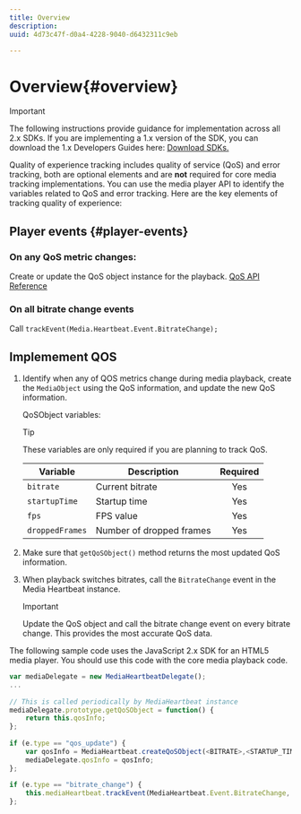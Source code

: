 ```yaml
---
title: Overview
description: 
uuid: 4d73c47f-d0a4-4228-9040-d6432311c9eb

---
```


# Overview{#overview}

>[!IMPORTANT]
>
>The following instructions provide guidance for implementation across all 2.x SDKs. If you are implementing a 1.x version of the SDK, you can download the 1.x Developers Guides here: [Download SDKs.](/help/sdk-implement/download-sdks.md)

Quality of experience tracking includes quality of service (QoS) and error tracking, both are optional elements and are **not** required for core media tracking implementations. You can use the media player API to identify the variables related to QoS and error tracking. Here are the key elements of tracking quality of experience:

## Player events {#player-events}

### On any QoS metric changes:

Create or update the QoS object instance for the playback. [QoS API Reference](https://adobe-marketing-cloud.github.io/media-sdks/reference/javascript/MediaHeartbeat.html#.createQoSObject)

### On all bitrate change events

Call `trackEvent(Media.Heartbeat.Event.BitrateChange);`

## Implemement QOS

1. Identify when any of QOS metrics change during media playback, create the `MediaObject` using the QoS information, and update the new QoS information.

    QoSObject variables:
 
    >[!TIP]
    >
    >These variables are only required if you are planning to track QoS.
 
    | Variable | Description | Required |
    | --- | --- | :---: |
    | `bitrate` | Current bitrate | Yes |
    | `startupTime` | Startup time | Yes |
    | `fps` | FPS value | Yes |
    | `droppedFrames` | Number of dropped frames | Yes |

1. Make sure that `getQoSObject()` method returns the most updated QoS information. 
1. When playback switches bitrates, call the `BitrateChange` event in the Media Heartbeat instance.

   >[!IMPORTANT]
   >
   >Update the QoS object and call the bitrate change event on every bitrate change. This provides the most accurate QoS data.

The following sample code uses the JavaScript 2.x SDK for an HTML5 media player. You should use this code with the core media playback code. 

```js
var mediaDelegate = new MediaHeartbeatDelegate(); 
...  
 
// This is called periodically by MediaHeartbeat instance 
mediaDelegate.prototype.getQoSObject = function() { 
    return this.qosInfo; 
}; 
 
if (e.type == "qos_update") { 
    var qosInfo = MediaHeartbeat.createQoSObject(<BITRATE>,<STARTUP_TIME>,<FPS>,<DROPPED_FRAMES>); 
    mediaDelegate.qosInfo = qosInfo; 
}; 
 
if (e.type == "bitrate_change") { 
    this.mediaHeartbeat.trackEvent(MediaHeartbeat.Event.BitrateChange, qosObject); 
};
```

